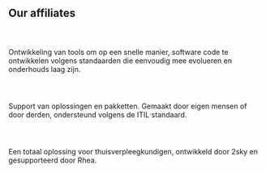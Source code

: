 ﻿## Our affiliates

<div class="affiliate" id="twosky">
    <header class="vertical layout">
        <div class="flex">
            <h1></h1>
        </div>
        <nav class="layout horizontal-reverse">
            <a class="browse" href="https://www.2sky.be" target="_blank"></a>
            <a class="share" href="about:blank" target="_blank"></a>
        </nav>
    </header>
    <vi-grid>
        <div desktop-3 class="logo"></div>
        <div desktop-9 class="layout horizontal center-center">
            Ontwikkeling van tools om op een snelle manier, software code te ontwikkelen volgens standaarden die eenvoudig mee evolueren en onderhouds laag zijn.
        </div>
    </vi-grid>
</div>

<div class="affiliate" id="rhea">
    <header class="vertical layout">
        <div class="flex">
            <h1></h1>
        </div>
        <nav class="layout horizontal-reverse">
            <a class="browse" href="https://www.rhea.be" target="_blank"></a>
            <a class="share" href="about:blank" target="_blank"></a>
        </nav>
    </header>
    <vi-grid>
        <div desktop-3 class="logo"></div>
        <div desktop-9 class="layout horizontal center-center">
            Support van oplossingen en pakketten. Gemaakt door eigen mensen of door derden, ondersteund volgens de ITIL standaard.
        </div>
    </vi-grid>
</div>

<div class="affiliate" id="softn">
    <header class="vertical layout">
        <div class="flex">
            <h1></h1>
        </div>
        <nav class="layout horizontal-reverse">
            <a class="browse" href="https://www.softn.be" target="_blank"></a>
            <a class="share" href="about:blank" target="_blank"></a>
        </nav>
    </header>
    <vi-grid>
        <div desktop-3 class="logo"></div>
        <div desktop-9 class="layout horizontal center-center">
            Een totaal oplossing voor thuisverpleegkundigen, ontwikkeld door 2sky en gesupporteerd door Rhea.
        </div>
    </vi-grid>
</div>